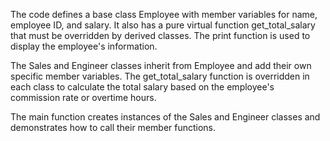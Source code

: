The code defines a base class Employee with member variables for name, employee ID, and salary. It also has a pure virtual function get_total_salary that must be overridden by derived classes. The print function is used to display the employee's information.

The Sales and Engineer classes inherit from Employee and add their own specific member variables. The get_total_salary function is overridden in each class to calculate the total salary based on the employee's commission rate or overtime hours.

The main function creates instances of the Sales and Engineer classes and demonstrates how to call their member functions.
